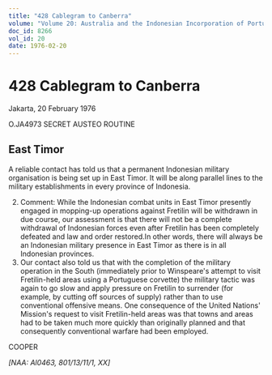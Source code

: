 ```yaml
---
title: "428 Cablegram to Canberra"
volume: "Volume 20: Australia and the Indonesian Incorporation of Portuguese Timor, 1974-1976"
doc_id: 8266
vol_id: 20
date: 1976-02-20
---
```


# 428 Cablegram to Canberra

Jakarta, 20 February 1976

O.JA4973 SECRET AUSTEO ROUTINE

## East Timor

A reliable contact has told us that a permanent Indonesian military organisation is being set up in East Timor. It will be along parallel lines to the military establishments in every province of Indonesia.

  2. Comment: While the Indonesian combat units in East Timor presently engaged in mopping-up operations against Fretilin will be withdrawn in due course, our assessment is that there will not be a complete withdrawal of Indonesian forces even after Fretilin has been completely defeated and law and order restored.In other words, there will always be an Indonesian military presence in East Timor as there is in all Indonesian provinces.
  3. Our contact also told us that with the completion of the military operation in the South (immediately prior to Winspeare's attempt to visit Fretilin-held areas using a Portuguese corvette) the military tactic was again to go slow and apply pressure on Fretilin to surrender (for example, by cutting off sources of supply) rather than to use conventional offensive means. One consequence of the United Nations' Mission's request to visit Fretilin-held areas was that towns and areas had to be taken much more quickly than originally planned and that consequently conventional warfare had been employed.



COOPER

_[NAA: Al0463, 801/13/11/1, XX]_
